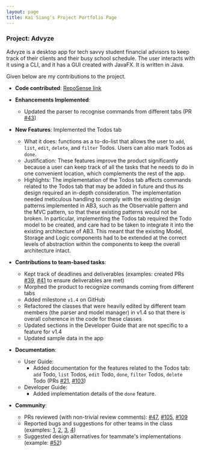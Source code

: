 ```yaml
---
layout: page
title: Kai Siang's Project Portfolio Page
---
```


### Project: Advyze

Advyze is a desktop app for tech savvy student financial advisors to keep track of their clients and their busy school schedule. The user interacts with it using a CLI, and it has a GUI created with JavaFX. It is written in Java.

Given below are my contributions to the project.

* **Code contributed**: [RepoSense link](https://nus-cs2103-ay2122s1.github.io/tp-dashboard/?search=&sort=groupTitle&sortWithin=title&timeframe=commit&mergegroup=&groupSelect=groupByRepos&breakdown=true&checkedFileTypes=docs~functional-code~test-code~other&since=2021-09-17&tabOpen=true&tabType=authorship&tabAuthor=kslui99&tabRepo=AY2122S1-CS2103-T14-4%2Ftp%5Bmaster%5D&authorshipIsMergeGroup=false&authorshipFileTypes=docs~functional-code~test-code&authorshipIsBinaryFileTypeChecked=false)


* **Enhancements Implemented**: 
    * Updated the parser to recognise commands from different tabs (PR [\#43](https://github.com/AY2122S1-CS2103-T14-4/tp/pull/43))


* **New Features**: Implemented the Todos tab
    * What it does: functions as a to-do-list that allows the user to `add`, `list`, `edit`, `delete`, and `filter` Todos. Users can also mark Todos as `done`.
    * Justification: These features improve the product significantly because a user can keep track of all the tasks that he needs to do in one convenient location, which complements the rest of the app.
    * Highlights: The implementation of the Todos tab affects commands related to the Todos tab that may be added in future and thus its design required an in-depth consideration. The implementation needed meticulous handling to comply with the existing design patterns implemented in AB3, such as the Observable pattern and the MVC pattern, so that these existing patterns would not be broken. In particular, implementing the Todos tab required the Todo model to be created, and care had to be taken to integrate it into the existing architecture of AB3. This meant that the existing Model, Storage and Logic components had to be extended at the correct levels of abstraction within the components to keep the overall architecture intact.


* **Contributions to team-based tasks**:
    * Kept track of deadlines and deliverables (examples: created PRs [\#39](https://github.com/AY2122S1-CS2103-T14-4/tp/pull/39), [\#41](https://github.com/AY2122S1-CS2103-T14-4/tp/pull/41) to ensure deliverables are met)
    * Morphed the product to recognize commands coming from different tabs    
    * Added milestone `v1.4` on GitHub
    * Refactored the classes that were heavily edited by different team members (the parser and model manager) in v1.4 so that there is overall coherence in the code for these classes
    * Updated sections in the Developer Guide that are not specific to a feature for v1.4
    * Updated sample data in the app

* **Documentation**:
    * User Guide:
        * Added documentation for the features related to the Todos tab: `add` Todo, `list` Todos, `edit` Todo, `done`, `filter` Todos, `delete` Todo (PRs [\#21](https://github.com/AY2122S1-CS2103-T14-4/tp/pull/21), [\#103](https://github.com/AY2122S1-CS2103-T14-4/tp/pull/103))
    * Developer Guide:
        * Added implementation details of the `done` feature.


* **Community**:
    * PRs reviewed (with non-trivial review comments): [\#47](https://github.com/AY2122S1-CS2103-T14-4/tp/pull/47), [\#105](https://github.com/AY2122S1-CS2103-T14-4/tp/pull/105), [\#109](https://github.com/AY2122S1-CS2103-T14-4/tp/pull/109)
    * Reported bugs and suggestions for other teams in the class (examples: [1](https://github.com/AY2122S1-CS2103T-T09-3/tp/issues/195), [2](https://github.com/AY2122S1-CS2103T-T09-3/tp/issues/191), [3](https://github.com/AY2122S1-CS2103T-T09-3/tp/issues/184), [4](https://github.com/AY2122S1-CS2103T-T09-3/tp/issues/160))
    * Suggested design alternatives for teammate's implementations (example: [\#52](https://github.com/AY2122S1-CS2103-T14-4/tp/issues/52))
